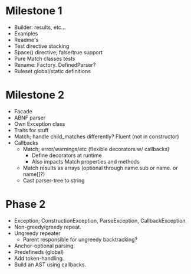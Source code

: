 Milestone 1
===========
-	Builder: results, etc...
-	Examples
-	Readme's
-	Test directive stacking
-	Space() directive; false/true support
-	Pure Match classes tests
-	Rename: Factory. DefinedParser?
-	Ruleset global/static definitions

Milestone 2
===========
-	Facade
-	ABNF parser
-	Own Exception class
-	Traits for stuff
-	Match; handle child_matches differently? Fluent (not in constructor)
-	Callbacks
	-	Match; error/warnings/etc (flexible decorators w/ callbacks)
		-	Define decorators at runtime
		-	Also impacts Match properties and methods
	-	Match results as arrays (optional through name.sub or name. or name[]?)
	-	Cast parser-tree to string

Phase 2
=======
-	Exception; ConstructionException, ParseException, CallbackException
-	Non-greedy/greedy repeat.
-	Ungreedy repeater
	-	Parent responsible for ungreedy backtracking?
-	Anchor-optional parsing.
-	Predefineds (global)
-	Add token-handling.
-	Build an AST using callbacks.
